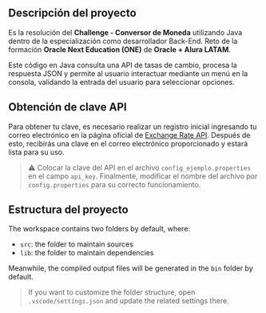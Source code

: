 ## Descripción del proyecto

Es la resolución del **Challenge - Conversor de Moneda** utilizando Java dentro de la especialización como desarrollador Back-End. Reto de la formación **Oracle Next Education (ONE)** de **Oracle + Alura LATAM**.

Este código en Java consulta una API de tasas de cambio, procesa la respuesta JSON y permite al usuario interactuar mediante un menú en la consola, validando la entrada del usuario para seleccionar opciones.

## Obtención de clave API

Para obtener tu clave, es necesario realizar un registro inicial ingresando tu correo electrónico en la página oficial de [Exchange Rate API](https://www.exchangerate-api.com/). Después de esto, recibirás una clave en el correo electrónico proporcionado y estará lista para su uso.

> ⚠️ Colocar la clave del API en el archivo `config_ejemplo.properties` en el campo `api_key`. Finalmente, modificar el nombre del archivo por `config.properties` para su correcto funcionamiento.

## Estructura del proyecto

The workspace contains two folders by default, where:

- `src`: the folder to maintain sources
- `lib`: the folder to maintain dependencies

Meanwhile, the compiled output files will be generated in the `bin` folder by default.

> If you want to customize the folder structure, open `.vscode/settings.json` and update the related settings there.